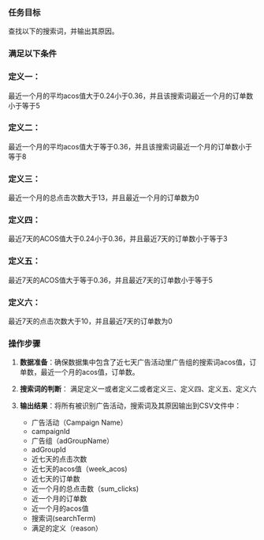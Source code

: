 ### 任务目标
查找以下的搜索词，并输出其原因。

### 满足以下条件

### 定义一：
最近一个月的平均acos值大于0.24小于0.36，并且该搜索词最近一个月的订单数小于等于5

### 定义二：
最近一个月的平均acos值大于等于0.36，并且该搜索词最近一个月的订单数小于等于8

### 定义三：
最近一个月的总点击次数大于13，并且最近一个月的订单数为0

### 定义四：
最近7天的ACOS值大于0.24小于0.36，并且最近7天的订单数小于等于3

### 定义五：
最近7天的ACOS值大于等于0.36，并且最近7天的订单数小于等于5

### 定义六：
最近7天的点击次数大于10，并且最近7天的订单数为0



### 操作步骤
1. **数据准备**：确保数据集中包含了近七天广告活动里广告组的搜索词acos值，订单数，最近一个月的acos值，订单数。

2. **搜索词的判断**：
   满足定义一或者定义二或者定义三、定义四、定义五、定义六

4. **输出结果**：将所有被识别广告活动，搜索词及其原因输出到CSV文件中：
   - 广告活动（Campaign Name）
   - campaignId
   - 广告组（adGroupName）
   - adGroupId
   - 近七天的点击次数
   - 近七天的acos值（week_acos)
   - 近七天的订单数
   - 近一个月的总点击数（sum_clicks)
   - 近一个月的订单数
   - 近一个月的acos值
   - 搜索词(searchTerm)
   - 满足的定义（reason）



